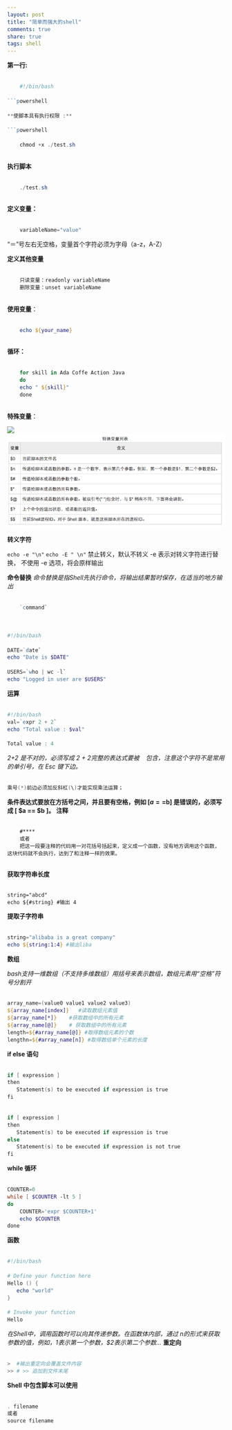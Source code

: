 ```yaml
---
layout: post
title: "简单而强大的shell" 
comments: true
share: true
tags: shell
---
```


**第一行:**

```powershell

    #!/bin/bash
    
```powershell

**使脚本具有执行权限 :**

```powershell

    chmod +x ./test.sh
    
```

**执行脚本**

```powershell

    ./test.sh
    
```

**定义变量：**

```powershell

    variableName="value"

```

“＝”号左右无空格，变量首个字符必须为字母（a-z，A-Z）

**定义其他变量**

```powershell

    只读变量：readonly variableName
    删除变量：unset variableName
    
```

**使用变量**：

```powershell

    echo ${your_name}
    
```

**循环：**

```powershell 

    for skill in Ada Coffe Action Java 
    do
    echo " ${skill}"
    done
    
```

**特殊变量**：

![](http://ww3.sinaimg.cn/large/708485bfjw1eqce9136h4j218g0u7k0c.jpg)
![](https://github.com/1oscar/1oscar.github.io/blob/master/_posts/images/shell.png)

**转义字符**

`echo -e "\n"`
`echo -E " \n"` 禁止转义，默认不转义
-e 表示对转义字符进行替换， 不使用 -e 选项，将会原样输出

**命令替换**
*命令替换是指Shell先执行命令，将输出结果暂时保存，在适当的地方输出*

```powershell

    `command`
    
```

```powershell

#!/bin/bash

DATE=`date`
echo "Date is $DATE"

USERS=`who | wc -l`
echo "Logged in user are $USERS"

```
**运算**

```powershell

#!/bin/bash
val=`expr 2 + 2`
echo "Total value : $val"

Total value : 4

```
*2+2 是不对的，必须写成 2 + 2完整的表达式要被 ` ` 包含，注意这个字符不是常用的单引号，在 Esc 键下边。*

```powershell

乘号(*)前边必须加反斜杠(\)才能实现乘法运算；

```

**条件表达式要放在方括号之间，并且要有空格，例如 [$a==$b] 是错误的，必须写成 [ $a == $b ]。**
**注释**

```shell

    #****
    或者
    把这一段要注释的代码用一对花括号括起来，定义成一个函数，没有地方调用这个函数，这块代码就不会执行，达到了和注释一样的效果。
    
```

**获取字符串长度**

```shell

string="abcd"
echo ${#string} #输出 4

```

**提取子字符串**

```powershell

string="alibaba is a great company"
echo ${string:1:4} #输出liba

```

**数组**

*bash支持一维数组（不支持多维数组）用括号来表示数组，数组元素用“空格”符号分割开*

```powershell

array_name=(value0 value1 value2 value3)
${array_name[index]}   #读取数组元素值
${array_name[*]}    #获取数组中的所有元素
${array_name[@]}    # 获取数组中的所有元素
length=${#array_name[@]} #取得数组元素的个数
lengthn=${#array_name[n]} #取得数组单个元素的长度

```
**if else 语句**

```powershell

if [ expression ]
then
   Statement(s) to be executed if expression is true
fi

```

```powershell

if [ expression ]
then
   Statement(s) to be executed if expression is true
else
   Statement(s) to be executed if expression is not true
fi

```

**while 循环**

```powershell

COUNTER=0
while [ $COUNTER -lt 5 ]
do
    COUNTER='expr $COUNTER+1'
    echo $COUNTER
done

```

**函数**

```powershell

#!/bin/bash

# Define your function here
Hello () {
   echo "world"
}

# Invoke your function
Hello

```

*在Shell中，调用函数时可以向其传递参数。在函数体内部，通过 $n 的形式来获取参数的值，例如，$1表示第一个参数，$2表示第二个参数...*
**重定向**

```powershell

>  #输出重定向会覆盖文件内容
>> # >> 追加到文件末尾

```

**Shell 中包含脚本可以使用**

```powershell 

. filename
或者
source filename

```
  
